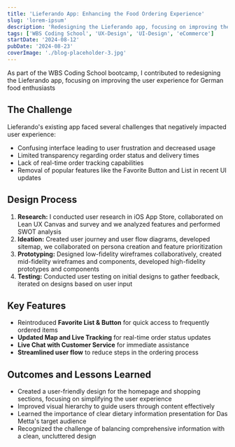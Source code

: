 ```yaml
---
title: 'Lieferando App: Enhancing the Food Ordering Experience'
slug: 'lorem-ipsum'
description: 'Redesigning the Lieferando app, focusing on improving the user experience for German food enthusiasts'
tags: ['WBS Coding School', 'UX-Design', 'UI-Design', 'eCommerce']
startDate: '2024-08-12'
pubDate: '2024-08-23'
coverImage: './blog-placeholder-3.jpg'
---
```


As part of the WBS Coding School bootcamp, I contributed to redesigning the Lieferando app, focusing on improving the user experience for German food enthusiasts

## The Challenge

Lieferando's existing app faced several challenges that negatively impacted user experience:

- Confusing interface leading to user frustration and decreased usage
- Limited transparency regarding order status and delivery times
- Lack of real-time order tracking capabilities
- Removal of popular features like the Favorite Button and List in recent UI updates

## Design Process

1. **Research:** I conducted user research in iOS App Store, collaborated on Lean UX Canvas and survey and we analyzed features and performed SWOT analysis
2. **Ideation:** Created user journey and user flow diagrams, developed sitemap, we collaborated on persona creation and feature prioritization
3. **Prototyping:** Designed low-fidelity wireframes collaboratively, created mid-fidelity wireframes and components, developed high-fidelity prototypes and components
4. **Testing:** Conducted user testing on initial designs to gather feedback, iterated on designs based on user input

## Key Features

- Reintroduced **Favorite List & Button** for quick access to frequently ordered items
- **Updated Map and Live Tracking** for real-time order status updates
- **Live Chat with Customer Service** for immediate assistance
- **Streamlined user flow** to reduce steps in the ordering process

## Outcomes and Lessons Learned

- Created a user-friendly design for the homepage and shopping sections, focusing on simplifying the user experience
- Improved visual hierarchy to guide users through content effectively
- Learned the importance of clear dietary information presentation for Das Metta's target audience
- Recognized the challenge of balancing comprehensive information with a clean, uncluttered design

